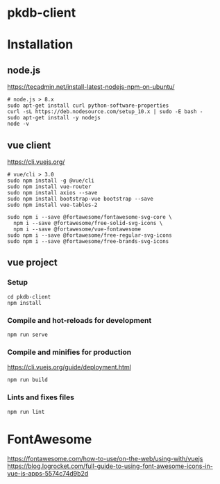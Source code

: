 # pkdb-client

# Installation
## node.js
https://tecadmin.net/install-latest-nodejs-npm-on-ubuntu/
```
# node.js > 8.x
sudo apt-get install curl python-software-properties
curl -sL https://deb.nodesource.com/setup_10.x | sudo -E bash -
sudo apt-get install -y nodejs
node -v 
```

## vue client
https://cli.vuejs.org/
```
# vue/cli > 3.0
sudo npm install -g @vue/cli
sudo npm install vue-router
sudo npm install axios --save 
sudo npm install bootstrap-vue bootstrap --save
sudo npm install vue-tables-2

sudo npm i --save @fortawesome/fontawesome-svg-core \
  npm i --save @fortawesome/free-solid-svg-icons \
  npm i --save @fortawesome/vue-fontawesome
sudo npm i --save @fortawesome/free-regular-svg-icons
sudo npm i --save @fortawesome/free-brands-svg-icons
```

## vue project
### Setup
```
cd pkdb-client
npm install
```

### Compile and hot-reloads for development
```
npm run serve
```

### Compile and minifies for production
https://cli.vuejs.org/guide/deployment.html
```
npm run build
```

### Lints and fixes files
```
npm run lint
```

# FontAwesome
https://fontawesome.com/how-to-use/on-the-web/using-with/vuejs
https://blog.logrocket.com/full-guide-to-using-font-awesome-icons-in-vue-js-apps-5574c74d9b2d